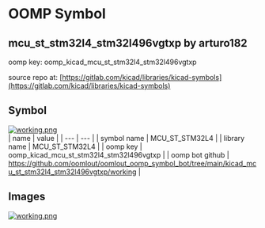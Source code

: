 # OOMP Symbol  
## mcu_st_stm32l4_stm32l496vgtxp  by arturo182  
  
oomp key: oomp_kicad_mcu_st_stm32l4_stm32l496vgtxp  
  
source repo at: [https://gitlab.com/kicad/libraries/kicad-symbols](https://gitlab.com/kicad/libraries/kicad-symbols)  
## Symbol  
  
[![working.png](working_600.png)](working.png)  
| name | value | 
| --- | --- | 
| symbol name | MCU_ST_STM32L4 | 
| library name | MCU_ST_STM32L4 | 
| oomp key | oomp_kicad_mcu_st_stm32l4_stm32l496vgtxp | 
| oomp bot github | https://github.com/oomlout/oomlout_oomp_symbol_bot/tree/main/kicad_mcu_st_stm32l4_stm32l496vgtxp/working | 
## Images  
  
[![working.png](working_140.png)](working.png)  
